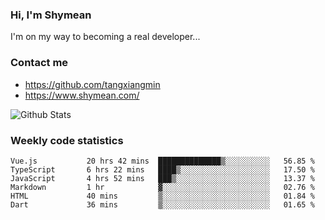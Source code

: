 ### Hi, I'm Shymean

I'm on my way to becoming a real developer...

### Contact me

- <https://github.com/tangxiangmin>
- <https://www.shymean.com/>

![Github Stats](https://github-readme-stats.vercel.app/api?username=tangxiangmin&show_icons=true&theme=dark)


###  Weekly code statistics

<!--START_SECTION:waka-->

```text
Vue.js           20 hrs 42 mins  ██████████████▒░░░░░░░░░░   56.85 %
TypeScript       6 hrs 22 mins   ████▒░░░░░░░░░░░░░░░░░░░░   17.50 %
JavaScript       4 hrs 52 mins   ███▒░░░░░░░░░░░░░░░░░░░░░   13.37 %
Markdown         1 hr            ▓░░░░░░░░░░░░░░░░░░░░░░░░   02.76 %
HTML             40 mins         ▒░░░░░░░░░░░░░░░░░░░░░░░░   01.84 %
Dart             36 mins         ▒░░░░░░░░░░░░░░░░░░░░░░░░   01.65 %
```

<!--END_SECTION:waka-->